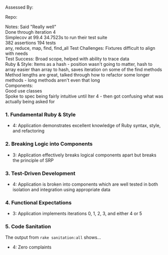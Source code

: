 Assessed By:

Repo:

Notes:
Said "Really well"  
Done through iteration  4  
Simplecov at 99.4
34.7523s to run their test suite  
382 assertions 194 tests  
any, reduce, map, find, find_all
Test Challenges: Fixtures difficult to align with needs  
Test Success: Broad scope, helped with ability to trace data  
Ruby & Style:
Items as a hash - position wasn't going to matter, hash to array easier than array to hash, saves iteration on some of the find methods  
Method lengths are great, talked through how to refactor some longer methods - long methods aren't even that long  
Components:  
Good use classes   
Spoke to spec being fairly intuitive until Iter 4 - then got confusing what was actually being asked for  





### 1. Fundamental Ruby & Style

*   4:  Application demonstrates excellent knowledge of Ruby syntax, style, and refactoring

### 2. Breaking Logic into Components

*   3: Application effectively breaks logical components apart but breaks the principle of SRP

### 3. Test-Driven Development

*   4: Application is broken into components which are well tested in both isolation and integration using appropriate data

### 4. Functional Expectations

*   3: Application implements iterations 0, 1, 2, 3, and either 4 or 5

### 5. Code Sanitation

The output from `rake sanitation:all` shows...

*   4: Zero complaints
